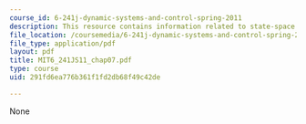 ```yaml
---
course_id: 6-241j-dynamic-systems-and-control-spring-2011
description: This resource contains information related to state-space models.
file_location: /coursemedia/6-241j-dynamic-systems-and-control-spring-2011/291fd6ea776b361f1fd2db68f49c42de_MIT6_241JS11_chap07.pdf
file_type: application/pdf
layout: pdf
title: MIT6_241JS11_chap07.pdf
type: course
uid: 291fd6ea776b361f1fd2db68f49c42de

---
```

None